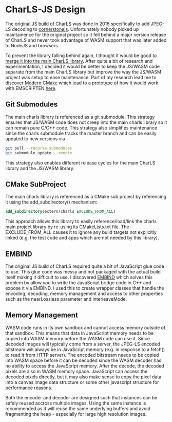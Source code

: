 # CharLS-JS Design

The [original JS build of CharLS](https://github.com/cornerstonejs/charls) 
was done in 2016 specifically to add JPEG-LS decoding to
[cornerstonejs](https://github.com/cornerstonejs).  Unfortunately nobody
picked up maintainence for the original project so it fell behind
a major version release of CharLS and never took advantage of
WASM support that was later added to NodeJS and browsers.

To prevent the library falling behind again, I thought it would be good
to [merge it into the main CharLS library](https://github.com/team-charls/charls/issues/13).
After quite a bit of research and experimentation, I decided it would be better
to keep the JS/WASM code separate from the main CharLS library but improve the way
the JS/WASM project was setup to ease maintenance.  Part of my research lead
me to discover [Modern CMake](https://cliutils.gitlab.io/modern-cmake/) which lead
to a prototype of how it would work with EMSCRIPTEN 
[here](https://github.com/chafey/modern-cpp-lib-js).

## Git Submodules

The main charls library is referenced as a git submodule.  This strategy ensures
that JS/WASM code does not creep into the main charls library so it can
remain pure C/C++ code.  This strategy also simplifies maintenance since the
charls submodule tracks the master branch and can be easily updated to
new versions via 

``` bash
git pull --recurse-submodules
git submodule update --remote
```

This strategy also enables different release cycles for the main CharLS
library and the JS/WASM library.

## CMake SubProject

The main charls library is referenced as a CMake sub project by referencing
it using the add_subdirectory() mechanism:

```cmake
add_subdirectory(extern/charls EXCLUDE_FROM_ALL)
```

This approach allows this library to easily reference/load/link the charls main
project library by re-using its CMakeLists.txt file.  The EXCLUDE_FROM_ALL 
causes it to ignore any build targets not explicitly linked (e.g. the test code
and apps which are not needed by this library).

## EMBIND

The original JS build of CharLS required quite a bit of JavaScript glue
code to use.  This glue code was messy and not packaged with the actual build
itself making it difficult to use.  I discovered [EMBIND](https://emscripten.org/docs/porting/connecting_cpp_and_javascript/embind.html)
which solves this problem by allow you to write the JavaScript bridge code
in C++ and expose it via EMBIND.  I used this to create wrapper classes that
handle the encoding, decoding, memory management and access to other properties
such as the nearLossless parameter and interleaveMode.

## Memory Management

WASM code runs in its own sandbox and cannot access memory outside of that
sandbox.  This means that data in JavaScript memory needs to be copied into
WASM memory before the WASM code can use it.  Since decoded images will
typically come from a server, the JPEG-LS encoded bitstream will always be 
in JavaScript memory (e.g. in response to a fetch() to read it from HTTP
server).  The encoded bitstream needs to be copied into WASM space before
it can be decoded since the WASM decoder has no ability to access the
JavaScript memory.  After the decode, the decoded pixels are also in
WASM memory space.  JavaScript can access the decoded pixels directly,
but it may also make sense to copy the pixel data into a canvas image data
structure or some other javascript structure for performance reasons.

Both the encoder and decoder are designed such that instances can be safely
reused accross multiple images.  Using the same instance is recommended as
it will reuse the same underlying buffers and avoid fragmenting the heap -
especially for large high resolution images.